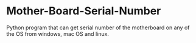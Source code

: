 # Mother-Board-Serial-Number
Python program that can get serial number of the motherboard on any of the OS from windows, mac OS and linux.
